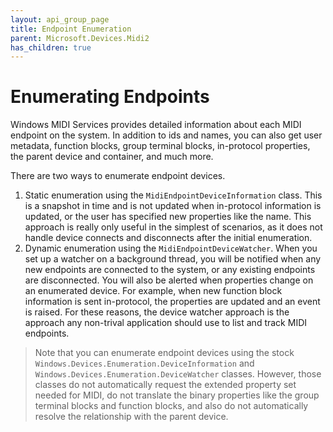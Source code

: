 ```yaml
---
layout: api_group_page
title: Endpoint Enumeration
parent: Microsoft.Devices.Midi2
has_children: true
---
```


# Enumerating Endpoints

Windows MIDI Services provides detailed information about each MIDI endpoint on the system. In addition to ids and names, you can also get user metadata, function blocks, group terminal blocks, in-protocol properties, the parent device and container, and much more.

There are two ways to enumerate endpoint devices.

1. Static enumeration using the `MidiEndpointDeviceInformation` class. This is a snapshot in time and is not updated when in-protocol information is updated, or the user has specified new properties like the name. This approach is really only useful in the simplest of scenarios, as it does not handle device connects and disconnects after the initial enumeration.
2. Dynamic enumeration using the `MidiEndpointDeviceWatcher`. When you set up a watcher on a background thread, you will be notified when any new endpoints are connected to the system, or any existing endpoints are disconnected. You will also be alerted when properties change on an enumerated device. For example, when new function block information is sent in-protocol, the properties are updated and an event is raised. For these reasons, the device watcher approach is the approach any non-trival application should use to list and track MIDI endpoints.

> Note that you can enumerate endpoint devices using the stock `Windows.Devices.Enumeration.DeviceInformation` and `Windows.Devices.Enumeration.DeviceWatcher` classes. However, those classes do not automatically request the extended property set needed for MIDI, do not translate the binary properties like the group terminal blocks and function blocks, and also do not automatically resolve the relationship with the parent device.
